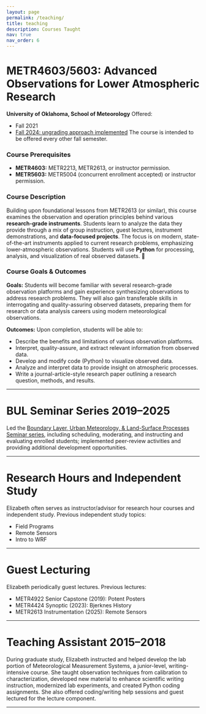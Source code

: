 ```yaml
---
layout: page
permalink: /teaching/
title: teaching
description: Courses Taught
nav: true
nav_order: 6
---
```


# METR4603/5603: Advanced Observations for Lower Atmospheric Research
**University of Oklahoma, School of Meteorology**
Offered: 
 - Fall 2021
 - [Fall 2024: ungrading approach implemented](/metr5603/)
The course is intended to be offered every other fall semester. 

### Course Prerequisites

* **METR4603:** METR2213, METR2613, or instructor permission.
* **METR5603:** METR5004 (concurrent enrollment accepted) or instructor permission.

### Course Description
Building upon foundational lessons from METR2613 (or similar), this course examines the observation and operation principles behind various **research-grade instruments**. Students learn to analyze the data they provide through a mix of group instruction, guest lectures, instrument demonstrations, and **data-focused projects**. The focus is on modern, state-of-the-art instruments applied to current research problems, emphasizing lower-atmospheric observations. Students will use **Python** for processing, analysis, and visualization of real observed datasets. 🐍

### Course Goals & Outcomes
**Goals:**
Students will become familiar with several research-grade observation platforms and gain experience synthesizing observations to address research problems. They will also gain transferable skills in interrogating and quality-assuring observed datasets, preparing them for research or data analysis careers using modern meteorological observations.

**Outcomes:**
Upon completion, students will be able to:
- Describe the benefits and limitations of various observation platforms.
- Interpret, quality-assure, and extract relevant information from observed data.
- Develop and modify code (Python) to visualize observed data.
- Analyze and interpret data to provide insight on atmospheric processes.
- Write a journal-article-style research paper outlining a research question, methods, and results. 

---
# BUL Seminar Series 2019–2025
Led the [Boundary Layer, Urban Meteorology, & Land-Surface Processes Seminar series](https://bliss.science/seminar/), including scheduling, moderating, and instructing and evaluating enrolled students; implemented peer-review activities and providing additional development opportunities.

---

# Research Hours and Independent Study 
Elizabeth often serves as instructor/advisor for research hour courses and independent study. Previous independent study topics:
 - Field Programs
 - Remote Sensors
 - Intro to WRF

 ---

# Guest Lecturing
Elizabeth periodically guest lectures. Previous lectures:
 - METR4922 Senior Capstone (2019): Potent Posters 
 - METR4424 Synoptic (2023): Bjerknes History
 - METR2613 Instrumentation (2025): Remote Sensors

 ---

# Teaching Assistant 2015–2018
During graduate study, Elizabeth instructed and helped develop the lab portion of Meteorological Measurement Systems, a junior-level, writing-intensive course. She taught observation techniques from calibration to characterization, developed new material to enhance scientific writing instruction, modernized lab experiments, and created Python coding assignments. She also offered coding/writing help sessions and guest lectured for the lecture component.

---